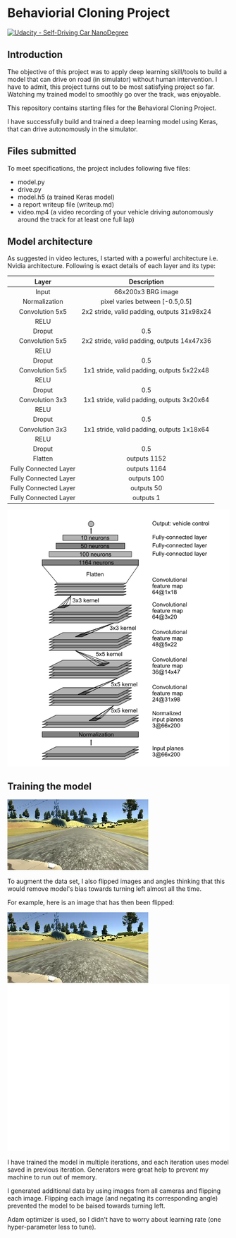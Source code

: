 # Behaviorial Cloning Project

[![Udacity - Self-Driving Car NanoDegree](https://s3.amazonaws.com/udacity-sdc/github/shield-carnd.svg)](http://www.udacity.com/drive)


[image1]: ./examples/nVidia_model.png "Model Visualization"
[image2]: ./examples/sampleImage.jpg "A sample image from training set"
[image6]: ./examples/sampleImage.jpg "Normal Image"
[image7]: ./examples/flippedImage.jpg "Flipped Image"

Introduction
---


The objective of this project was to apply deep learning skill/tools to build a model that can drive on road (in simulator) without human intervention.
I have to admit, this project turns out to be most satisfying project so far. Watching my trained model to smoothly go over the track, was enjoyable.

This repository contains starting files for the Behavioral Cloning Project.

I have successfully build and trained a deep learning model using Keras, that can drive autonomously in the simulator.

Files submitted
---

To meet specifications, the project includes following five files: 
* model.py 
* drive.py 
* model.h5 (a trained Keras model)
* a report writeup file (writeup.md)
* video.mp4 (a video recording of your vehicle driving autonomously around the track for at least one full lap)


Model architecture
---
As suggested in video lectures, I started with a powerful architecture i.e. Nvidia architecture. Following is exact details of each layer and its type:

| Layer                 |     Description                               |
|:---------------------:|:---------------------------------------------:|
| Input                 | 66x200x3 BRG image                             |
| Normalization         | pixel varies between [-0.5,0.5]                             |
| Convolution 5x5       | 2x2 stride, valid padding, outputs 31x98x24   |
| RELU                  |                                               |
| Droput                | 0.5                                          |
| Convolution 5x5       | 2x2 stride, valid padding, outputs 14x47x36   |
| RELU                  |                                               |
| Droput                | 0.5                                          |
| Convolution 5x5       | 1x1 stride, valid padding, outputs 5x22x48   |
| RELU                  |                                               |
| Droput                | 0.5                                          |
| Convolution 3x3       | 1x1 stride, valid padding, outputs 3x20x64   |
| RELU                  |                                               |
| Droput                | 0.5                                          |
| Convolution 3x3       | 1x1 stride, valid padding, outputs 1x18x64   |
| RELU                  |                                               |
| Droput                | 0.5                                          |
| Flatten               | outputs 1152                                   |
| Fully Connected Layer | outputs 1164                                  |
| Fully Connected Layer | outputs 100                                  |
| Fully Connected Layer | outputs 50                                  |
| Fully Connected Layer | outputs 1                                 |

![Model architecture][image1]

Training the model
---

![Sample image from training set][image2]

To augment the data set, I also flipped images and angles thinking that this would remove model's bias towards turning left almost all the time.

For example, here is an image that has then been flipped:

![alt text][image6]
![alt text][image7]

I have trained the model in multiple iterations, and each iteration uses model saved in previous iteration. Generators were great help to prevent my machine to run out of memory.

I generated additional data by using images from all cameras and flipping each image. Flipping each image (and negating its corresponding angle) prevented the model to be baised towards turning left.

Adam optimizer is used, so I didn't have to worry about learning rate (one hyper-parameter less to tune).
